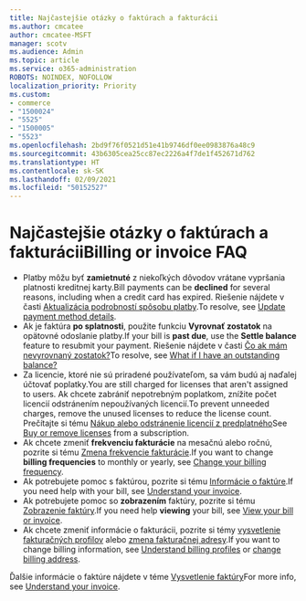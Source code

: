 ```yaml
---
title: Najčastejšie otázky o faktúrach a fakturácii
ms.author: cmcatee
author: cmcatee-MSFT
manager: scotv
ms.audience: Admin
ms.topic: article
ms.service: o365-administration
ROBOTS: NOINDEX, NOFOLLOW
localization_priority: Priority
ms.custom:
- commerce
- "1500024"
- "5525"
- "1500005"
- "5523"
ms.openlocfilehash: 2bd9f76f0521d51e41b9746df0ee0983876a48c9
ms.sourcegitcommit: 43b6305cea25cc87ec2226a4f7de1f452671d762
ms.translationtype: HT
ms.contentlocale: sk-SK
ms.lasthandoff: 02/09/2021
ms.locfileid: "50152527"
---
```

# <a name="billing-or-invoice-faq"></a><span data-ttu-id="e001d-102">Najčastejšie otázky o faktúrach a fakturácii</span><span class="sxs-lookup"><span data-stu-id="e001d-102">Billing or invoice FAQ</span></span>

- <span data-ttu-id="e001d-103">Platby môžu byť **zamietnuté** z niekoľkých dôvodov vrátane vypršania platnosti kreditnej karty.</span><span class="sxs-lookup"><span data-stu-id="e001d-103">Bill payments can be **declined** for several reasons, including when a credit card has expired.</span></span> <span data-ttu-id="e001d-104">Riešenie nájdete v časti [Aktualizácia podrobností spôsobu platby](https://docs.microsoft.com/microsoft-365/commerce/billing-and-payments/manage-payment-methods#update-payment-method-details).</span><span class="sxs-lookup"><span data-stu-id="e001d-104">To resolve, see [Update payment method details](https://docs.microsoft.com/microsoft-365/commerce/billing-and-payments/manage-payment-methods#update-payment-method-details).</span></span>
- <span data-ttu-id="e001d-105">Ak je faktúra **po splatnosti**, použite funkciu **Vyrovnať zostatok** na opätovné odoslanie platby.</span><span class="sxs-lookup"><span data-stu-id="e001d-105">If your bill is **past due**, use the **Settle balance** feature to resubmit your payment.</span></span> <span data-ttu-id="e001d-106">Riešenie nájdete v časti [Čo ak mám nevyrovnaný zostatok?](https://docs.microsoft.com/microsoft-365/commerce/billing-and-payments/pay-for-your-subscription#what-if-i-have-an-outstanding-balance)</span><span class="sxs-lookup"><span data-stu-id="e001d-106">To resolve, see [What if I have an outstanding balance?](https://docs.microsoft.com/microsoft-365/commerce/billing-and-payments/pay-for-your-subscription#what-if-i-have-an-outstanding-balance)</span></span>
- <span data-ttu-id="e001d-107">Za licencie, ktoré nie sú priradené používateľom, sa vám budú aj naďalej účtovať poplatky.</span><span class="sxs-lookup"><span data-stu-id="e001d-107">You are still charged for licenses that aren't assigned to users.</span></span> <span data-ttu-id="e001d-108">Ak chcete zabrániť nepotrebným poplatkom, znížite počet licencií odstránením nepoužívaných licencií.</span><span class="sxs-lookup"><span data-stu-id="e001d-108">To prevent unneeded charges, remove the unused licenses to reduce the license count.</span></span> <span data-ttu-id="e001d-109">Prečítajte si tému [Nákup alebo odstránenie licencií z predplatného](https://docs.microsoft.com/microsoft-365/commerce/licenses/buy-licenses)</span><span class="sxs-lookup"><span data-stu-id="e001d-109">See [Buy or remove licenses](https://docs.microsoft.com/microsoft-365/commerce/licenses/buy-licenses) from a subscription.</span></span>
- <span data-ttu-id="e001d-110">Ak chcete zmeniť **frekvenciu fakturácie** na mesačnú alebo ročnú, pozrite si tému [Zmena frekvencie fakturácie](https://docs.microsoft.com/microsoft-365/commerce/billing-and-payments/change-payment-frequency).</span><span class="sxs-lookup"><span data-stu-id="e001d-110">If you want to change **billing frequencies** to monthly or yearly, see [Change your billing frequency](https://docs.microsoft.com/microsoft-365/commerce/billing-and-payments/change-payment-frequency).</span></span>
- <span data-ttu-id="e001d-111">Ak potrebujete pomoc s faktúrou, pozrite si tému [Informácie o faktúre](https://docs.microsoft.com/microsoft-365/commerce/billing-and-payments/understand-your-invoice2).</span><span class="sxs-lookup"><span data-stu-id="e001d-111">If you need help with your bill, see [Understand your invoice](https://docs.microsoft.com/microsoft-365/commerce/billing-and-payments/understand-your-invoice2).</span></span>
- <span data-ttu-id="e001d-112">Ak potrebujete pomoc so **zobrazením** faktúry, pozrite si tému [Zobrazenie faktúry](https://docs.microsoft.com/microsoft-365/commerce/billing-and-payments/view-your-bill-or-invoice).</span><span class="sxs-lookup"><span data-stu-id="e001d-112">If you need help **viewing** your bill, see [View your bill or invoice](https://docs.microsoft.com/microsoft-365/commerce/billing-and-payments/view-your-bill-or-invoice).</span></span>
- <span data-ttu-id="e001d-113">Ak chcete zmeniť informácie o fakturácii, pozrite si témy [vysvetlenie fakturačných profilov](https://docs.microsoft.com/microsoft-365/commerce/billing-and-payments/manage-billing-profiles) alebo [zmena fakturačnej adresy](https://docs.microsoft.com/microsoft-365/commerce/billing-and-payments/change-your-billing-addresses).</span><span class="sxs-lookup"><span data-stu-id="e001d-113">If you want to change billing information, see [Understand billing profiles](https://docs.microsoft.com/microsoft-365/commerce/billing-and-payments/manage-billing-profiles) or [change billing address](https://docs.microsoft.com/microsoft-365/commerce/billing-and-payments/change-your-billing-addresses).</span></span>

<span data-ttu-id="e001d-114">Ďalšie informácie o faktúre nájdete v téme [Vysvetlenie faktúry](https://docs.microsoft.com/microsoft-365/commerce/billing-and-payments/understand-your-invoice2)</span><span class="sxs-lookup"><span data-stu-id="e001d-114">For more info, see [Understand your invoice](https://docs.microsoft.com/microsoft-365/commerce/billing-and-payments/understand-your-invoice2).</span></span>
